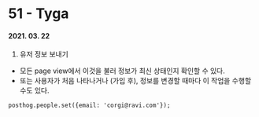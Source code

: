 51 - Tyga
========
#### 2021. 03. 22

1. 유저 정보 보내기
  - 모든 page view에서 이것을 불러 정보가 최신 상태인지 확인할 수 있다.
  - 또는 사용자가 처음 나타나거나 (가입 후), 정보를 변경할 때마다 이 작업을 수행할 수도 있다.
  ```
  posthog.people.set({email: 'corgi@ravi.com'});
  ```